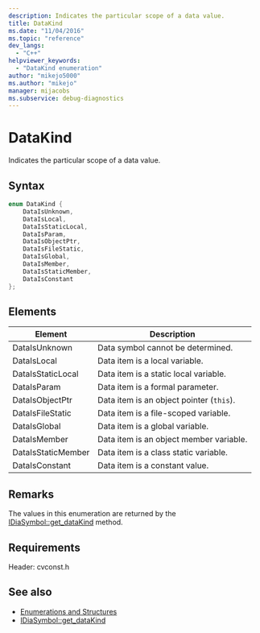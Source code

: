 ```yaml
---
description: Indicates the particular scope of a data value.
title: DataKind
ms.date: "11/04/2016"
ms.topic: "reference"
dev_langs:
  - "C++"
helpviewer_keywords:
  - "DataKind enumeration"
author: "mikejo5000"
ms.author: "mikejo"
manager: mijacobs
ms.subservice: debug-diagnostics
---
```


# DataKind

Indicates the particular scope of a data value.

## Syntax

```c++
enum DataKind {
    DataIsUnknown,
    DataIsLocal,
    DataIsStaticLocal,
    DataIsParam,
    DataIsObjectPtr,
    DataIsFileStatic,
    DataIsGlobal,
    DataIsMember,
    DataIsStaticMember,
    DataIsConstant
};
```

## Elements

| Element    | Description                                      |
| ------------------ | ---------------------------------------- |
| DataIsUnknown      | Data symbol cannot be determined.        |
| DataIsLocal        | Data item is a local variable.           |
| DataIsStaticLocal  | Data item is a static local variable.    |
| DataIsParam        | Data item is a formal parameter.         |
| DataIsObjectPtr    | Data item is an object pointer (`this`). |
| DataIsFileStatic   | Data item is a file-scoped variable.     |
| DataIsGlobal       | Data item is a global variable.          |
| DataIsMember       | Data item is an object member variable.  |
| DataIsStaticMember | Data item is a class static variable.    |
| DataIsConstant     | Data item is a constant value.           |

## Remarks

The values in this enumeration are returned by the [IDiaSymbol::get_dataKind](../../debugger/debug-interface-access/idiasymbol-get-datakind.md) method.

## Requirements

Header: cvconst.h

## See also

- [Enumerations and Structures](../../debugger/debug-interface-access/enumerations-and-structures.md)
- [IDiaSymbol::get_dataKind](../../debugger/debug-interface-access/idiasymbol-get-datakind.md)
